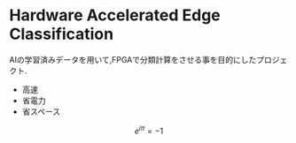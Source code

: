 # **H**ardware **A**ccelerated **E**dge **C**lassification
AIの学習済みデータを用いて,FPGAで分類計算をさせる事を目的にしたプロジェクト.

- 高速
- 省電力
- 省スペース

```math
e^{i\pi} = -1
```

